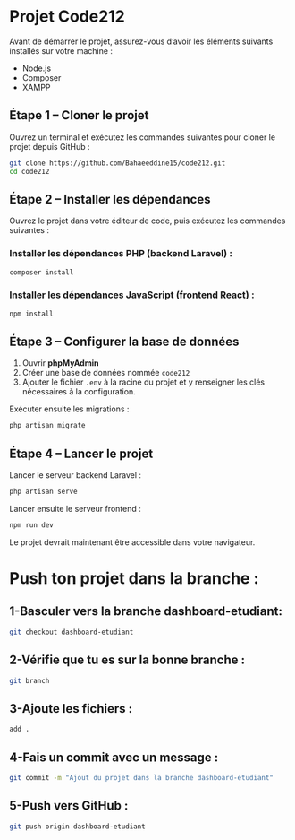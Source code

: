﻿# Projet Code212

Avant de démarrer le projet, assurez-vous d’avoir les éléments suivants installés sur votre machine :

* Node.js
* Composer
* XAMPP

## Étape 1 – Cloner le projet

Ouvrez un terminal et exécutez les commandes suivantes pour cloner le projet depuis GitHub :

```bash
git clone https://github.com/Bahaeeddine15/code212.git
cd code212
```

## Étape 2 – Installer les dépendances

Ouvrez le projet dans votre éditeur de code, puis exécutez les commandes suivantes :

### Installer les dépendances PHP (backend Laravel) :

```bash
composer install
```

### Installer les dépendances JavaScript (frontend React) :

```bash
npm install
```

## Étape 3 – Configurer la base de données

1. Ouvrir **phpMyAdmin**
2. Créer une base de données nommée `code212`
3. Ajouter le fichier `.env` à la racine du projet et y renseigner les clés nécessaires à la configuration.



Exécuter ensuite les migrations :

```bash
php artisan migrate
```

## Étape 4 – Lancer le projet

Lancer le serveur backend Laravel :

```bash
php artisan serve
```

Lancer ensuite le serveur frontend :

```bash
npm run dev
```

Le projet devrait maintenant être accessible dans votre navigateur.



# Push ton projet dans la branche :
## 1-Basculer vers la branche dashboard-etudiant:
```bash
git checkout dashboard-etudiant
```

## 2-Vérifie que tu es sur la bonne branche :
```bash
git branch
```

## 3-Ajoute les fichiers :
```bash
add .
```

## 4-Fais un commit avec un message :
```bash
git commit -m "Ajout du projet dans la branche dashboard-etudiant"
```

## 5-Push vers GitHub :
```bash
git push origin dashboard-etudiant
```
